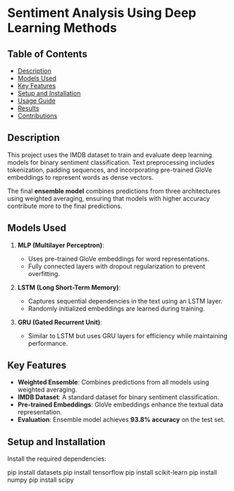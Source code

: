 # Sentiment Analysis Using Deep Learning Methods

## Table of Contents
- [Description](#description)
- [Models Used](#models-used)
- [Key Features](#key-features)
- [Setup and Installation](#setup-and-installation)
- [Usage Guide](#usage-guide)
- [Results](#results)
- [Contributions](#contributions)

## Description
This project uses the IMDB dataset to train and evaluate deep learning models for binary sentiment classification. Text preprocessing includes tokenization, padding sequences, and incorporating pre-trained GloVe embeddings to represent words as dense vectors.

The final **ensemble model** combines predictions from three architectures using weighted averaging, ensuring that models with higher accuracy contribute more to the final predictions.

## Models Used
1. **MLP (Multilayer Perceptron)**:
   - Uses pre-trained GloVe embeddings for word representations.
   - Fully connected layers with dropout regularization to prevent overfitting.

2. **LSTM (Long Short-Term Memory)**:
   - Captures sequential dependencies in the text using an LSTM layer.
   - Randomly initialized embeddings are learned during training.

3. **GRU (Gated Recurrent Unit)**:
   - Similar to LSTM but uses GRU layers for efficiency while maintaining performance.

## Key Features
- **Weighted Ensemble**: Combines predictions from all models using weighted averaging.
- **IMDB Dataset**: A standard dataset for binary sentiment classification.
- **Pre-trained Embeddings**: GloVe embeddings enhance the textual data representation.
- **Evaluation**: Ensemble model achieves **93.8% accuracy** on the test set.

## Setup and Installation
Install the required dependencies:

pip install datasets
pip install tensorflow
pip install scikit-learn
pip install numpy
pip install scipy


